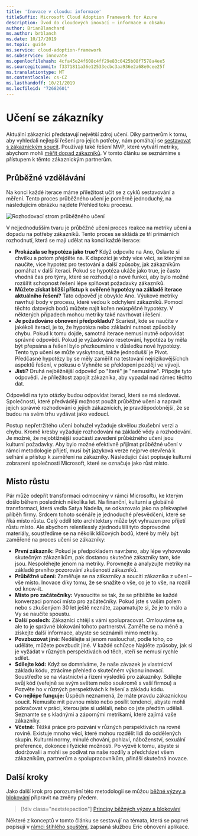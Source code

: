 ```yaml
---
title: 'Inovace v cloudu: informace'
titleSuffix: Microsoft Cloud Adoption Framework for Azure
description: Úvod do cloudových inovací – informace o obsahu
author: BrianBlanchard
ms.author: brblanch
ms.date: 10/17/2019
ms.topic: guide
ms.service: cloud-adoption-framework
ms.subservice: innovate
ms.openlocfilehash: 4cfa45e24f608c4ff29e83c0425b08f7578a4ee5
ms.sourcegitcommit: f3371811a36e12533ecbc3aa936e2a68e0cee25f
ms.translationtype: MT
ms.contentlocale: cs-CZ
ms.lasthandoff: 10/21/2019
ms.locfileid: "72682601"
---
```

# <a name="learning-with-customers"></a>Učení se zákazníky

Aktuální zákazníci představují největší zdroj učení. Díky partnerům k tomu, aby vyhledali nejlepší řešení pro jejich potřeby, nám pomáhají se [sestavovat s zákaznickým soucit](./build.md). Používají také řešení MVP, které vytváří metriky, abychom mohli [měřit dopad zákazníků](./measure.md). V tomto článku se seznámíme s přístupem k těmto zákaznickým partnerům.

## <a name="continuous-learning"></a>Průběžné vzdělávání

Na konci každé iterace máme příležitost učit se z cyklů sestavování a měření. Tento proces průběžného učení je poměrně jednoduchý, na následujícím obrázku najdete Přehled toku procesu.

![Rozhodovací strom průběžného učení](../../_images/innovate/continuous-learning.png)

V nejjednodušším tvaru je průběžné učení proces reakce na metriky učení a dopadu na potřeby zákazníků. Tento proces se skládá ze tří primárních rozhodnutí, která se mají udělat na konci každé iterace:

- **Prokázala se hypotéza jako true?** Když odpovíte na Ano, Oslavte si chvilku a potom přejděte na. K dispozici je vždy více věcí, se kterými se naučíte, více hypotéz pro testování a další způsoby, jak zákazníkům pomáhat v další iteraci. Pokud se hypotéza ukáže jako true, je často vhodná čas pro týmy, které se rozhodují o nové funkci, aby bylo možné rozšířit schopnost řešení lépe splňovat požadavky zákazníků.
- **Můžete získat bližší přístup k ověřené hypotézy na základě iterace aktuálního řešení?** Tato odpověď je obvykle Ano. Výukové metriky navrhují body v procesu, které vedou k odchylení zákazníků. Pomocí těchto datových bodů můžete najít kořen neúspěšné hypotézy. V některých případech mohou metriky také navrhovat i řešení.
- **Je požadováno obnovení předpokladu?** Scariest, kde se naučíte v jakékoli iteraci, je to, že hypotéza nebo základní nutnost způsobily chybu. Pokud k tomu dojde, samotná iterace nemusí nutně odpovídat správné odpovědi. Pokud je vyžadováno resetování, hypotéza by měla být přepsána a řešení bylo přezkoumáno v důsledku nové hypotézy. Tento typ učení se může vyskytnout, takže jednodušší je Pivot. Předčasné hypotézy by se měly zaměřit na testování nejrizikovějšíchch aspektů řešení, v pokusu o Vyhněte se překlopení později ve vývoji.
- **Jistí?** Druhá nejběžnější odpověď po "Iterě" je "nemusíme". Připojte tyto odpovědi. Je příležitost zapojit zákazníka, aby vypadal nad rámec těchto dat.

Odpovědi na tyto otázky budou odpovídat iteraci, která se má sledovat. Společnosti, které předvádějí možnost použít průběžné učení a napravit jejich správné rozhodování o jejich zákaznících, je pravděpodobnější, že se budou na svém trhu vydávat jako vedoucí.

Postup nepřetržitého učení bohužel vyžaduje skvělou zkušební verzi a chybu. Kromě kresby vyžaduje rozhodování na základě vědy a rozhodování. Je možné, že nejobtížnější součástí zavedení průběžného učení jsou kulturní požadavky. Aby bylo možné efektivně přijímat průběžné učení v rámci metodologie přijetí, musí být jazyková verze nejprve otevřená k selhání a přístup k zaměření na zákazníky. Následující část popisuje kulturní zobrazení společnosti Microsoft, které se označuje jako růst místo.

## <a name="growth-mindset"></a>Místo růstu

Pár může odepřít transformaci odmocniny v rámci Microsoftu, ke kterým došlo během posledních několika let. Na finanční, kulturní a globálně transformaci, která vedla Satya Nadella, se odkazovalo jako na překvapivé příběh firmy. Srdcem tohoto scénáře je jednoduché přesvědčení, které se říká místo růstu. Celý oddíl této architektury může být vyhrazen pro přijetí růstu místo. Ale abychom relentlessly zjednodušili tyto doprovodné materiály, soustředíme se na několik klíčových bodů, které by měly být zaměřené na proces učení se zákazníky:

- **První zákazník:** Pokud je předpokladem navrženo, aby lépe vyhovovalo skutečným zákazníkům, pak dostanou skutečné zákazníky tam, kde jsou. Nespoléhejte jenom na metriky. Porovnejte a analyzujte metriky na základě prvního pozorování zkušeností zákazníků.
- **Průběžné učení:** Zaměřuje se na zákazníky a souciti zákazníka z učení – vše místo. Inovace díky tomu, že se snažíte o vše, co je to vše, na rozdíl od know-it.
- **Místo pro začátečníky:** Vysoucitte se tak, že se přiblížíte ke každé konverzaci pomocí místo pro začátečníky. Pokud jste s vaším polem nebo s zkušenýem 30 let ještě neznáte, zapamatujte si, že je to málo a Vy se naučíte spoustu.
- **Další poslech:** Zákazníci chtějí s vámi spolupracovat. Omlouváme se, ale to je správné blokování tohoto partnerství. Zaměřte se na méně a získejte další informace, abyste se seznámili mimo metriky.
- **Povzbuzovat jiné:** Nedělejte si jenom naslouchat, podle toho, co uděláte, můžete povzbudit jiné. V každé schůzce Najděte způsoby, jak si je vyžádat v různých perspektivách od těch, kteří se nemusí rychle sdílet.
- **Sdílejte kód:** Když se domníváme, že naše závazek je vlastnictví základu kódu, ztrácíme přehled o skutečném výkonu inovací. Soustřeďte se na vlastnictví a řízení výsledků pro zákazníky. Sdílejte svůj kód (veřejně se svým světem nebo soukromě s vaší firmou) a Pozvěte ho v různých perspektivách k řešení a základu kódu.
- **Co nejlépe funguje:** Úspěch neznamená, že máte pravdu zákaznickou soucit. Nemusíte mít pevnou místo nebo posílit tendenci, abyste mohli pokračovat v práci, kterou jste si udělali, nebo co jste předtím udělali. Seznamte se s kladnými a zápornými metrikami, které zajímá vaše zákazníky.
- **Včetně:** Těžká práce pro pozvání v různých perspektivách na rovné rovině. Existuje mnoho věcí, které mohou rozdělit lidi do oddělených skupin. Kulturní normy, minulé chování, pohlaví, náboženství, sexuální preference, dokonce i fyzické možnosti. Po výzvě k tomu, abyste si dodržovalii a mohli se podívat na naše rozdíly a předcházet všem zákazníkům, partnerům a spolupracovníkům, přináší skutečná inovace.

## <a name="next-steps"></a>Další kroky

Jako další krok pro porozumění této metodologii se můžou [běžné výzvy a blokování](./challenges.md) připravit na změny předem.

> [!div class="nextstepaction"]
> [Principy běžných výzev a blokování](./challenges.md)

Některé z konceptů v tomto článku se sestavují na témata, která se poprvé popisují v [rámci štíhlého spuštění](http://theleanstartup.com/book), zapsaná službou Eric obnovení aplikace.
